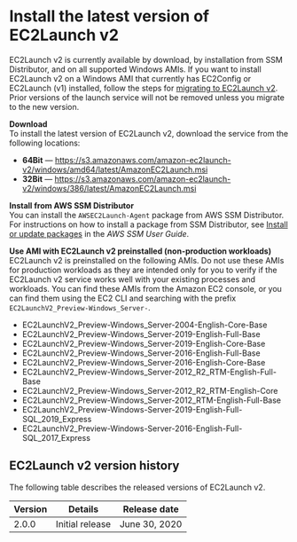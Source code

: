 # Install the latest version of EC2Launch v2<a name="ec2launch-v2-install"></a>

EC2Launch v2 is currently available by download, by installation from SSM Distributor, and on all supported Windows AMIs\. If you want to install EC2Launch v2 on a Windows AMI that currently has EC2Config or EC2Launch \(v1\) installed, follow the steps for [migrating to EC2Launch v2](ec2launch-v2-migrate.md)\. Prior versions of the launch service will not be removed unless you migrate to the new version\. 

**Download**  
To install the latest version of EC2Launch v2, download the service from the following locations:
+ **64Bit** — [https://s3\.amazonaws\.com/amazon\-ec2launch\-v2/windows/amd64/latest/AmazonEC2Launch\.msi](https://s3.amazonaws.com/amazon-ec2launch-v2/windows/amd64/latest/AmazonEC2Launch.msi)
+ **32Bit** — [https://s3\.amazonaws\.com/amazon\-ec2launch\-v2/windows/386/latest/AmazonEC2Launch\.msi](https://s3.amazonaws.com/amazon-ec2launch-v2/windows/386/latest/AmazonEC2Launch.msi)

**Install from AWS SSM Distributor**  
You can install the `AWSEC2Launch-Agent` package from AWS SSM Distributor\. For instructions on how to install a package from SSM Distributor, see [Install or update packages](https://docs.aws.amazon.com/systems-manager/latest/userguide/distributor-working-with-packages-deploy.html) in the *AWS SSM User Guide*\.

**Use AMI with EC2Launch v2 preinstalled \(non\-production workloads\)**  
EC2Launch v2 is preinstalled on the following AMIs\. Do not use these AMIs for production workloads as they are intended only for you to verify if the EC2Launch v2 service works well with your existing processes and workloads\. You can find these AMIs from the Amazon EC2 console, or you can find them using the EC2 CLI and searching with the prefix `EC2LaunchV2_Preview-Windows_Server-`\.
+ EC2LaunchV2\_Preview\-Windows\_Server\-2004\-English\-Core\-Base
+ EC2LaunchV2\_Preview\-Windows\_Server\-2019\-English\-Full\-Base
+ EC2LaunchV2\_Preview\-Windows\_Server\-2019\-English\-Core\-Base
+ EC2LaunchV2\_Preview\-Windows\_Server\-2016\-English\-Full\-Base
+ EC2LaunchV2\_Preview\-Windows\_Server\-2016\-English\-Core\-Base
+ EC2LaunchV2\_Preview\-Windows\_Server\-2012\_R2\_RTM\-English\-Full\-Base
+ EC2LaunchV2\_Preview\-Windows\_Server\-2012\_R2\_RTM\-English\-Core
+ EC2LaunchV2\_Preview\-Windows\_Server\-2012\_RTM\-English\-Full\-Base
+ EC2LaunchV2\_Preview\-Windows\-Server\-2019\-English\-Full\-SQL\_2019\_Express
+ EC2LaunchV2\_Preview\-Windows\-Server\-2016\-English\-Full\-SQL\_2017\_Express

## EC2Launch v2 version history<a name="ec2launchv2-version-history"></a>

The following table describes the released versions of EC2Launch v2\.


| Version | Details | Release date | 
| --- | --- | --- | 
| 2\.0\.0 | Initial release | June 30, 2020 | 